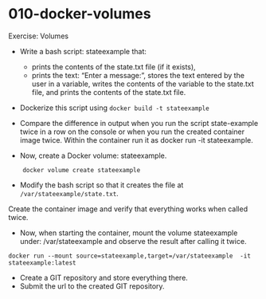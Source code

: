 # 010-docker-volumes
Exercise: Volumes

- Write a bash script: stateexample that:

    - prints the contents of the state.txt file (if it exists), 
    - prints the text: “Enter a message:”, stores the text entered by the user in a variable, writes the contents of
the variable to the state.txt file, and prints the contents of the state.txt file.

- Dockerize this script using `docker build -t stateexample`

- Compare the difference in output when you run the script state-example twice in a row on the console or when you run the created container image twice. Within the container run it as docker run -it stateexample.

- Now, create a Docker volume: stateexample.

```
    docker volume create stateexample
```

- Modify the bash script so that it creates the file at `/var/stateexample/state.txt`.

Create the container image and verify that everything works when called twice.

- Now, when starting the container, mount the volume stateexample under: /var/stateexample and observe the result after calling it twice.

```
docker run --mount source=stateexample,target=/var/stateexample  -it stateexample:latest
```


- Create a GIT repository and store everything there.
- Submit the url to the created GIT repository.